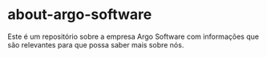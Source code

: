 # about-argo-software
Este é um repositório sobre a empresa Argo Software com informações que são relevantes para que possa saber mais sobre nós.
